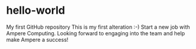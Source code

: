 # hello-world
My first GitHub repository
This is my first alteration :-)
Start a new job with Ampere Computing.  Looking forward to engaging into the team and help make Ampere a success!
